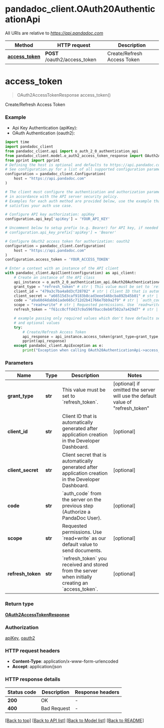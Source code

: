 # pandadoc_client.OAuth20AuthenticationApi

All URIs are relative to *https://api.pandadoc.com*

Method | HTTP request | Description
------------- | ------------- | -------------
[**access_token**](OAuth20AuthenticationApi.md#access_token) | **POST** /oauth2/access_token | Create/Refresh Access Token


# **access_token**
> OAuth2AccessTokenResponse access_token()

Create/Refresh Access Token

### Example

* Api Key Authentication (apiKey):
* OAuth Authentication (oauth2):

```python
import time
import pandadoc_client
from pandadoc_client.api import o_auth_2_0_authentication_api
from pandadoc_client.model.o_auth2_access_token_response import OAuth2AccessTokenResponse
from pprint import pprint
# Defining the host is optional and defaults to https://api.pandadoc.com
# See configuration.py for a list of all supported configuration parameters.
configuration = pandadoc_client.Configuration(
    host = "https://api.pandadoc.com"
)

# The client must configure the authentication and authorization parameters
# in accordance with the API server security policy.
# Examples for each auth method are provided below, use the example that
# satisfies your auth use case.

# Configure API key authorization: apiKey
configuration.api_key['apiKey'] = 'YOUR_API_KEY'

# Uncomment below to setup prefix (e.g. Bearer) for API key, if needed
# configuration.api_key_prefix['apiKey'] = 'Bearer'

# Configure OAuth2 access token for authorization: oauth2
configuration = pandadoc_client.Configuration(
    host = "https://api.pandadoc.com"
)
configuration.access_token = 'YOUR_ACCESS_TOKEN'

# Enter a context with an instance of the API client
with pandadoc_client.ApiClient(configuration) as api_client:
    # Create an instance of the API class
    api_instance = o_auth_2_0_authentication_api.OAuth20AuthenticationApi(api_client)
    grant_type = "refresh_token" # str | This value must be set to `refresh_token`. (optional) if omitted the server will use the default value of "refresh_token"
    client_id = "479a3c7ba4a8d3cf28702" # str | Client ID that is automatically generated after application creation in the Developer Dashboard. (optional)
    client_secret = "a66515d3caf9183b8cad3eee546bcba892b45b01" # str | Client secret that is automatically generated after application creation in the Developer Dashboard. (optional)
    code = "a9a60d4dabb61ade665c712d2b41766e7bb9a2f9" # str | `auth_code` from the server on the previous step (Authorize a PandaDoc User).  (optional)
    scope = "read+write" # str | Requested permissions. Use `read+write` as our default value to send documents. (optional)
    refresh_token = "f61cc0cffd437c9a596f0acc8eb6f502a7a429d7" # str | `refresh_token` you received and stored from the server when initially creating an `access_token`.  (optional)

    # example passing only required values which don't have defaults set
    # and optional values
    try:
        # Create/Refresh Access Token
        api_response = api_instance.access_token(grant_type=grant_type, client_id=client_id, client_secret=client_secret, code=code, scope=scope, refresh_token=refresh_token)
        pprint(api_response)
    except pandadoc_client.ApiException as e:
        print("Exception when calling OAuth20AuthenticationApi->access_token: %s\n" % e)
```


### Parameters

Name | Type | Description  | Notes
------------- | ------------- | ------------- | -------------
 **grant_type** | **str**| This value must be set to &#x60;refresh_token&#x60;. | [optional] if omitted the server will use the default value of "refresh_token"
 **client_id** | **str**| Client ID that is automatically generated after application creation in the Developer Dashboard. | [optional]
 **client_secret** | **str**| Client secret that is automatically generated after application creation in the Developer Dashboard. | [optional]
 **code** | **str**| &#x60;auth_code&#x60; from the server on the previous step (Authorize a PandaDoc User).  | [optional]
 **scope** | **str**| Requested permissions. Use &#x60;read+write&#x60; as our default value to send documents. | [optional]
 **refresh_token** | **str**| &#x60;refresh_token&#x60; you received and stored from the server when initially creating an &#x60;access_token&#x60;.  | [optional]

### Return type

[**OAuth2AccessTokenResponse**](OAuth2AccessTokenResponse.md)

### Authorization

[apiKey](../README.md#apiKey), [oauth2](../README.md#oauth2)

### HTTP request headers

 - **Content-Type**: application/x-www-form-urlencoded
 - **Accept**: application/json


### HTTP response details

| Status code | Description | Response headers |
|-------------|-------------|------------------|
**200** | OK |  -  |
**400** | Bad Request |  -  |

[[Back to top]](#) [[Back to API list]](../README.md#documentation-for-api-endpoints) [[Back to Model list]](../README.md#documentation-for-models) [[Back to README]](../README.md)

